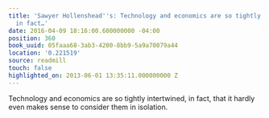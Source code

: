 ```yaml
---
title: 'Sawyer Hollenshead''s: Technology and economics are so tightly intertwined,
  in fact…'
date: 2016-04-09 18:16:00.600000000 -04:00
position: 360
book_uuid: 05faaa68-3ab3-4200-8bb9-5a9a70079a44
location: '0.221519'
source: readmill
touch: false
highlighted_on: 2013-06-01 13:35:11.000000000 Z
---
```


Technology and economics are so tightly intertwined, in fact, that it hardly even makes sense to consider them in isolation.